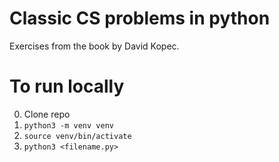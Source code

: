 # Classic CS problems in python

Exercises from the book by David Kopec.

# To run locally

0. Clone repo
1. `python3 -m venv venv`
2. `source venv/bin/activate`
3. `python3 <filename.py>`
